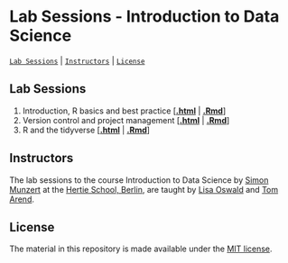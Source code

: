 # Lab Sessions - Introduction to Data Science
[`Lab Sessions`](#lectures) | [`Instructors`](#instructors) | [`License`](#license)

## Lab Sessions

1. Introduction, R basics and best practice \[[**.html**](https://raw.githack.com/intro-to-data-science-21/labs/with-html-footer/session-1-intro/1-intro.html) | [**.Rmd**](https://github.com/intro-to-data-science-21/labs/blob/with-html-footer/session-1-intro/1-intro.Rmd)\]
2. Version control and project management \[[**.html**](https://raw.githack.com/intro-to-data-science-21/labs/main/session-2-version-control/2-git.html) | [**.Rmd**](https://github.com/intro-to-data-science-21/labs/blob/main/session-2-version-control/2-git.Rmd)\]
3. R and the tidyverse \[[**.html**](https://raw.githack.com/intro-to-data-science-21/labs/main/session-3-tidyverse/3-tidyverse.html) | [**.Rmd**](https://github.com/intro-to-data-science-21/labs/blob/main/session-3-tidyverse/3-tidyverse.Rmd)\]

## Instructors

The lab sessions to the course Introduction to Data Science by [Simon Munzert](https://simonmunzert.github.io/) at the [Hertie School, Berlin](https://www.hertie-school.org/en/), are taught by [Lisa Oswald](https://lfoswald.github.io/) and [Tom Arend](https://www.hertie-school.org/en/research/faculty-and-researchers/profile/person/arend).


## License

The material in this repository is made available under the [MIT license](http://opensource.org/licenses/mit-license.php). 
